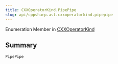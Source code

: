 ```yaml
---
title: CXXOperatorKind.PipePipe
slug: api/cppsharp.ast.cxxoperatorkind.pipepipe
---
```

Enumeration Member in [CXXOperatorKind](/api/cppsharp/ast/cxxoperatorkind)

## Summary



```csharp
PipePipe
```

